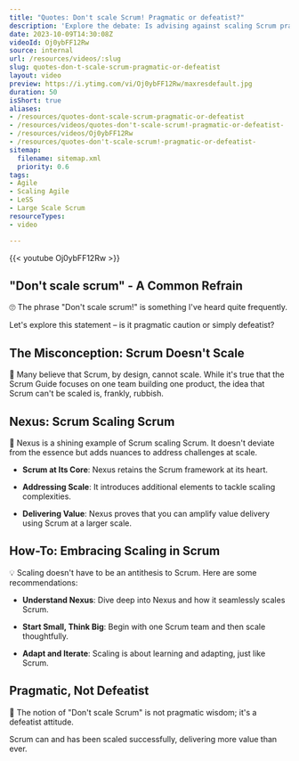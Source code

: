 ```yaml
---
title: "Quotes: Don't scale Scrum! Pragmatic or defeatist?"
description: 'Explore the debate: Is advising against scaling Scrum pragmatic wisdom or a defeatist mindset? Join the conversation on Agile coaching! #Agile #Scrum #Shorts'
date: 2023-10-09T14:30:08Z
videoId: Oj0ybFF12Rw
source: internal
url: /resources/videos/:slug
slug: quotes-don-t-scale-scrum-pragmatic-or-defeatist
layout: video
preview: https://i.ytimg.com/vi/Oj0ybFF12Rw/maxresdefault.jpg
duration: 50
isShort: true
aliases:
- /resources/quotes-dont-scale-scrum-pragmatic-or-defeatist
- /resources/videos/quotes-don't-scale-scrum!-pragmatic-or-defeatist-
- /resources/videos/Oj0ybFF12Rw
- /resources/quotes-don't-scale-scrum!-pragmatic-or-defeatist-
sitemap:
  filename: sitemap.xml
  priority: 0.6
tags:
- Agile
- Scaling Agile
- LeSS
- Large Scale Scrum
resourceTypes:
- video

---
```

{{< youtube Oj0ybFF12Rw >}}

## "Don't scale scrum" - A Common Refrain 

🙄 The phrase "Don't scale scrum!" is something I've heard quite frequently. 

Let's explore this statement – is it pragmatic caution or simply defeatist? 

## The Misconception: Scrum Doesn't Scale 

🤔 Many believe that Scrum, by design, cannot scale. While it's true that the Scrum Guide focuses on one team building one product, the idea that Scrum can't be scaled is, frankly, rubbish. 

## Nexus: Scrum Scaling Scrum 

🚀 Nexus is a shining example of Scrum scaling Scrum. It doesn't deviate from the essence but adds nuances to address challenges at scale. 

- **Scrum at Its Core**: Nexus retains the Scrum framework at its heart. 

- **Addressing Scale**: It introduces additional elements to tackle scaling complexities. 

- **Delivering Value**: Nexus proves that you can amplify value delivery using Scrum at a larger scale. 

## How-To: Embracing Scaling in Scrum 

💡 Scaling doesn't have to be an antithesis to Scrum. Here are some recommendations: 

- **Understand Nexus**: Dive deep into Nexus and how it seamlessly scales Scrum. 

- **Start Small, Think Big**: Begin with one Scrum team and then scale thoughtfully. 

- **Adapt and Iterate**: Scaling is about learning and adapting, just like Scrum. 

## Pragmatic, Not Defeatist 

🌟 The notion of "Don't scale Scrum" is not pragmatic wisdom; it's a defeatist attitude.  

Scrum can and has been scaled successfully, delivering more value than ever.
